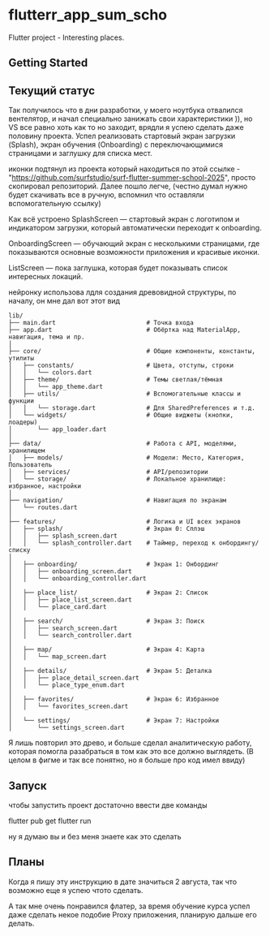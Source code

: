 # flutterr_app_sum_scho

Flutter project - Interesting places.

## Getting Started


## Текущий статус
Так получилось что в дни разработки, у моего ноутбука отвалился вентелятор, и начал специально занижать свои характеристики )), но VS все равно хоть как то но заходит, врядли я успею сделать даже половину проекта. Успел реализовать стартовый экран загрузки (Splash), экран обучения (Onboarding) с переключающимися страницами и заглушку для списка мест.

иконки подтянул из проекта который находиться по этой ссылке - "https://github.com/surfstudio/surf-flutter-summer-school-2025", просто скопировал репозиторий. Далее пошло легче, (честно думал нужно будет скачивать все в ручную, вспомнил что оставляли вспомогательную ссылку) 





Как всё устроено
SplashScreen — стартовый экран с логотипом и индикатором загрузки, который автоматически переходит к onboarding.

OnboardingScreen — обучающий экран с несколькими страницами, где показываются основные возможности приложения и красивые иконки.

ListScreen — пока заглушка, которая будет показывать список интересных локаций.



нейронку использова лдля создания древовидной структуры, по началу, он мне дал вот этот вид
```
lib/
├── main.dart                         # Точка входа
├── app.dart                          # Обёртка над MaterialApp, навигация, тема и пр.
│
├── core/                             # Общие компоненты, константы, утилиты
│   ├── constants/                    # Цвета, отступы, строки
│   │   └── colors.dart
│   ├── theme/                        # Темы светлая/тёмная
│   │   └── app_theme.dart
│   ├── utils/                        # Вспомогательные классы и функции
│   │   └── storage.dart              # Для SharedPreferences и т.д.
│   └── widgets/                      # Общие виджеты (кнопки, лоадеры)
│       └── app_loader.dart
│
├── data/                             # Работа с API, моделями, хранилищем
│   ├── models/                       # Модели: Место, Категория, Пользователь
│   ├── services/                     # API/репозитории
│   └── storage/                      # Локальное хранилище: избранное, настройки
│
├── navigation/                       # Навигация по экранам
│   └── routes.dart
│
├── features/                         # Логика и UI всех экранов
│   ├── splash/                       # Экран 0: Сплэш
│   │   ├── splash_screen.dart
│   │   └── splash_controller.dart    # Таймер, переход к онбордингу/списку
│
│   ├── onboarding/                   # Экран 1: Онбординг
│   │   ├── onboarding_screen.dart
│   │   └── onboarding_controller.dart
│
│   ├── place_list/                   # Экран 2: Список
│   │   ├── place_list_screen.dart
│   │   └── place_card.dart
│
│   ├── search/                       # Экран 3: Поиск
│   │   ├── search_screen.dart
│   │   └── search_controller.dart
│
│   ├── map/                          # Экран 4: Карта
│   │   └── map_screen.dart
│
│   ├── details/                      # Экран 5: Деталка
│   │   ├── place_detail_screen.dart
│   │   └── place_type_enum.dart
│
│   ├── favorites/                    # Экран 6: Избранное
│   │   └── favorites_screen.dart
│
│   └── settings/                     # Экран 7: Настройки
│       └── settings_screen.dart
```


Я лишь повторил это древо, и больше сделал аналитическую работу, которая помогла разабраться в том как это все должно выглядеть. (В целом в фигме и так все понятно, но я больше про код имел ввиду) 


## Запуск

чтобы запустить проект достаточно ввести две команды

flutter pub get
flutter run

ну я думаю вы и без меня знаете как это сделать

## Планы
Когда я пишу эту инструкцию в дате значиться 2 августа, так что возможно еще я успею чтото сделать.

А так мне очень понравился флатер, за время обучение курса успел даже сделать некое подобие Proxy приложения, планирую дальше его делать.